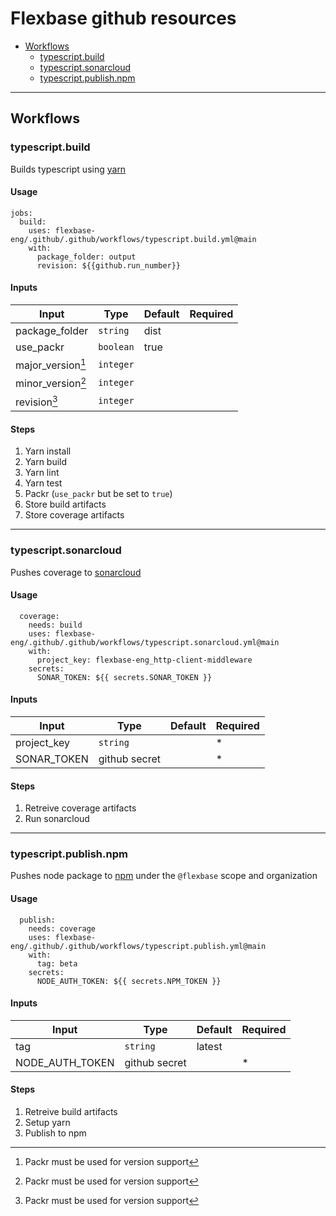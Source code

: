 # Flexbase github resources

* [Workflows](#workflows)
  * [typescript.build](#typescript.build)
  * [typescript.sonarcloud](#typescript.sonarcloud)
  * [typescript.publish.npm](#typescript.publish.npm)

---

## <a id="workflows"></a> Workflows

### <a id="typescript.build"></a> typescript.build

Builds typescript using [yarn](https://yarnpkg.com/)

#### Usage
```
jobs:
  build:
    uses: flexbase-eng/.github/.github/workflows/typescript.build.yml@main
    with:
      package_folder: output
      revision: ${{github.run_number}}
```

#### Inputs

Input | Type | Default | Required
--- | --- | --- | ---
package_folder | `string` | dist | 
use_packr | `boolean` | true | 
major_version[^1] | `integer` |  |
minor_version[^1]  | `integer` |  |
revision[^1]  | `integer` |  |

[^1]: Packr must be used for version support

#### Steps

1. Yarn install
2. Yarn build
3. Yarn lint
4. Yarn test
5. Packr (`use_packr` but be set to `true`)
6. Store build artifacts
7. Store coverage artifacts

---

### <a id="typescript.sonarcloud"></a> typescript.sonarcloud

Pushes coverage to [sonarcloud](https://sonarcloud.io/)

#### Usage
```
  coverage:
    needs: build
    uses: flexbase-eng/.github/.github/workflows/typescript.sonarcloud.yml@main
    with:
      project_key: flexbase-eng_http-client-middleware
    secrets:
      SONAR_TOKEN: ${{ secrets.SONAR_TOKEN }}
```

#### Inputs

Input | Type | Default | Required
--- | --- | --- | ---
project_key | `string` |  | *
SONAR_TOKEN | github secret |  | *

#### Steps

1. Retreive coverage artifacts
2. Run sonarcloud

---

### <a id="typescript.publish.npm"></a> typescript.publish.npm

Pushes node package to [npm](https://www.npmjs.com/) under the `@flexbase` scope and organization

#### Usage
```
  publish:
    needs: coverage
    uses: flexbase-eng/.github/.github/workflows/typescript.publish.yml@main
    with:
      tag: beta
    secrets:
      NODE_AUTH_TOKEN: ${{ secrets.NPM_TOKEN }} 
```

#### Inputs

Input | Type | Default | Required
--- | --- | --- | ---
tag | `string` | latest | 
NODE_AUTH_TOKEN | github secret |  | *

#### Steps

1. Retreive build artifacts
2. Setup yarn
3. Publish to npm
